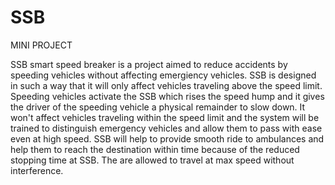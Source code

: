 # SSB
MINI PROJECT

SSB smart speed breaker is a project aimed to reduce accidents by speeding vehicles without affecting emergiency vehicles.
SSB is designed in such a way that it will only affect vehicles traveling above the speed limit. Speeding vehicles activate the SSB which rises the speed hump and it gives the driver of the speeding vehicle a physical remainder to slow down. It won't affect vehicles traveling within the speed limit and the system will be trained to distinguish emergency vehicles and allow them to pass with ease even at high speed. 
SSB will help to provide smooth ride to ambulances and help them to reach the destination within time because of the reduced stopping time at SSB. The are allowed to travel at max speed without interference. 
	
